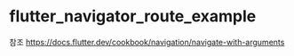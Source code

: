 # flutter_navigator_route_example

참조
https://docs.flutter.dev/cookbook/navigation/navigate-with-arguments
